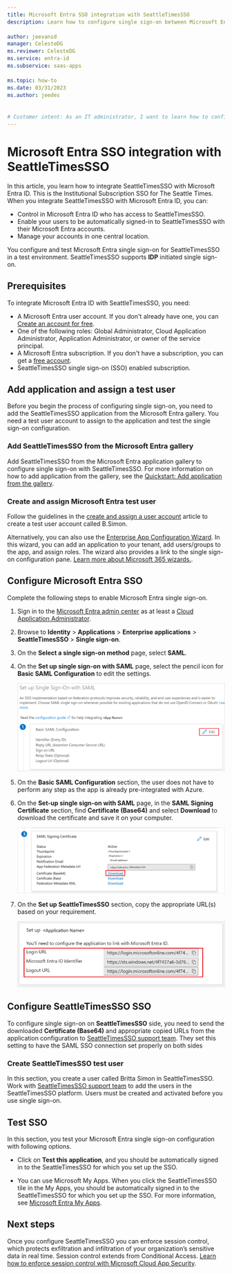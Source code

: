 ```yaml
---
title: Microsoft Entra SSO integration with SeattleTimesSSO
description: Learn how to configure single sign-on between Microsoft Entra ID and SeattleTimesSSO.

author: jeevansd
manager: CelesteDG
ms.reviewer: CelesteDG
ms.service: entra-id
ms.subservice: saas-apps

ms.topic: how-to
ms.date: 03/31/2023
ms.author: jeedes


# Customer intent: As an IT administrator, I want to learn how to configure single sign-on between Microsoft Entra ID and SeattleTimesSSO so that I can control who has access to SeattleTimesSSO, enable automatic sign-in with Microsoft Entra accounts, and manage my accounts in one central location.
---
```


# Microsoft Entra SSO integration with SeattleTimesSSO

In this article, you learn how to integrate SeattleTimesSSO with Microsoft Entra ID. This is the Institutional Subscription SSO for The Seattle Times. When you integrate SeattleTimesSSO with Microsoft Entra ID, you can:

* Control in Microsoft Entra ID who has access to SeattleTimesSSO.
* Enable your users to be automatically signed-in to SeattleTimesSSO with their Microsoft Entra accounts.
* Manage your accounts in one central location.

You configure and test Microsoft Entra single sign-on for SeattleTimesSSO in a test environment. SeattleTimesSSO supports **IDP** initiated single sign-on.

## Prerequisites

To integrate Microsoft Entra ID with SeattleTimesSSO, you need:

* A Microsoft Entra user account. If you don't already have one, you can [Create an account for free](https://azure.microsoft.com/free/?WT.mc_id=A261C142F).
* One of the following roles: Global Administrator, Cloud Application Administrator, Application Administrator, or owner of the service principal.
* A Microsoft Entra subscription. If you don't have a subscription, you can get a [free account](https://azure.microsoft.com/free/).
* SeattleTimesSSO single sign-on (SSO) enabled subscription.

## Add application and assign a test user

Before you begin the process of configuring single sign-on, you need to add the SeattleTimesSSO application from the Microsoft Entra gallery. You need a test user account to assign to the application and test the single sign-on configuration.

<a name='add-seattletimessso-from-the-azure-ad-gallery'></a>

### Add SeattleTimesSSO from the Microsoft Entra gallery

Add SeattleTimesSSO from the Microsoft Entra application gallery to configure single sign-on with SeattleTimesSSO. For more information on how to add application from the gallery, see the [Quickstart: Add application from the gallery](~/identity/enterprise-apps/add-application-portal.md).

<a name='create-and-assign-azure-ad-test-user'></a>

### Create and assign Microsoft Entra test user

Follow the guidelines in the [create and assign a user account](~/identity/enterprise-apps/add-application-portal-assign-users.md) article to create a test user account called B.Simon.

Alternatively, you can also use the [Enterprise App Configuration Wizard](https://portal.office.com/AdminPortal/home?Q=Docs#/azureadappintegration). In this wizard, you can add an application to your tenant, add users/groups to the app, and assign roles. The wizard also provides a link to the single sign-on configuration pane. [Learn more about Microsoft 365 wizards.](/microsoft-365/admin/misc/azure-ad-setup-guides). 

<a name='configure-azure-ad-sso'></a>

## Configure Microsoft Entra SSO

Complete the following steps to enable Microsoft Entra single sign-on.

1. Sign in to the [Microsoft Entra admin center](https://entra.microsoft.com) as at least a [Cloud Application Administrator](~/identity/role-based-access-control/permissions-reference.md#cloud-application-administrator).
1. Browse to **Identity** > **Applications** > **Enterprise applications** > **SeattleTimesSSO** > **Single sign-on**.
1. On the **Select a single sign-on method** page, select **SAML**.
1. On the **Set up single sign-on with SAML** page, select the pencil icon for **Basic SAML Configuration** to edit the settings.

   ![Screenshot shows how to edit Basic SAML Configuration.](common/edit-urls.png "Basic Configuration")

1. On the **Basic SAML Configuration** section, the user does not have to perform any step as the app is already pre-integrated with Azure.

1. On the **Set-up single sign-on with SAML** page, in the **SAML Signing Certificate** section, find **Certificate (Base64)** and select **Download** to download the certificate and save it on your computer.

    ![Screenshot shows the Certificate download link.](common/certificatebase64.png "Certificate")

1. On the **Set up SeattleTimesSSO** section, copy the appropriate URL(s) based on your requirement.

	![Screenshot shows to copy configuration appropriate URL.](common/copy-configuration-urls.png "Metadata")

## Configure SeattleTimesSSO SSO

To configure single sign-on on **SeattleTimesSSO** side, you need to send the downloaded **Certificate (Base64)** and appropriate copied URLs from the application configuration to [SeattleTimesSSO support team](mailto:it-hostingadmin@seattletimes.com). They set this setting to have the SAML SSO connection set properly on both sides

### Create SeattleTimesSSO test user

In this section, you create a user called Britta Simon in SeattleTimesSSO. Work with [SeattleTimesSSO support team](mailto:it-hostingadmin@seattletimes.com) to add the users in the SeattleTimesSSO platform. Users must be created and activated before you use single sign-on.

## Test SSO 

In this section, you test your Microsoft Entra single sign-on configuration with following options.

* Click on **Test this application**, and you should be automatically signed in to the SeattleTimesSSO for which you set up the SSO.

* You can use Microsoft My Apps. When you click the SeattleTimesSSO tile in the My Apps, you should be automatically signed in to the SeattleTimesSSO for which you set up the SSO. For more information, see [Microsoft Entra My Apps](/azure/active-directory/manage-apps/end-user-experiences#azure-ad-my-apps).

## Next steps

Once you configure SeattleTimesSSO you can enforce session control, which protects exfiltration and infiltration of your organization’s sensitive data in real time. Session control extends from Conditional Access. [Learn how to enforce session control with Microsoft Cloud App Security](/cloud-app-security/proxy-deployment-aad).
